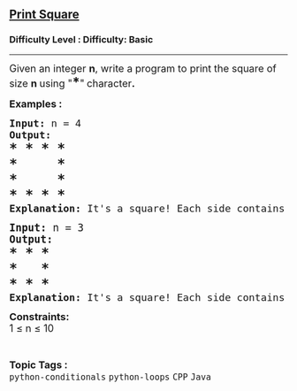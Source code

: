<h2><a href="https://www.geeksforgeeks.org/problems/print-square--105330/1?page=1&difficulty=Basic&status=unsolved,attempted&sortBy=accuracy">Print Square</a></h2><h3>Difficulty Level : Difficulty: Basic</h3><hr><div class="problems_problem_content__Xm_eO"><p><span style="font-size: 18px;">Given an integer&nbsp;<strong>n</strong>, write a program to print the square of size&nbsp;<strong>n</strong><strong>&nbsp;</strong>using "<strong><span style="font-size: 18pt;">*</span></strong>"<strong>&nbsp;</strong>character<strong>.&nbsp;</strong></span></p>
<p><span style="font-size: 18px;"><strong>Examples :</strong></span></p>
<pre><span style="font-size: 18px;"><strong>Input: </strong>n = 4
<strong>Output:</strong>
<span style="font-size: 18pt;"><strong>* * * *</strong></span><br><span style="font-size: 18pt;"><strong>*     *</strong></span><br></span><span style="font-size: 18px;"><span style="font-size: 18pt;"><strong>*     *</strong></span><br><span style="font-size: 18pt;"><strong>* * * *</strong></span>
<strong>Explanation: </strong>It's a square! Each side contains n = 4 .<br></span></pre>
<pre><span style="font-size: 14pt;"><strong>Input: </strong>n = 3
<strong>Output:</strong></span>
<span style="font-size: 18pt;"><strong>* * * </strong></span><br><span style="font-size: 18pt;"><strong>*   *</strong></span><br><span style="font-size: 18pt;"><strong>* * *<br></strong></span><span style="font-size: 18px;"><strong>Explanation: </strong>It's a square! Each side contains n = 3 .</span></pre>
<p><span style="font-size: 18px;"><strong>Constraints:</strong><br>1 ≤ n ≤ 10</span></p></div><br><p><span style=font-size:18px><strong>Topic Tags : </strong><br><code>python-conditionals</code>&nbsp;<code>python-loops</code>&nbsp;<code>CPP</code>&nbsp;<code>Java</code>&nbsp;
